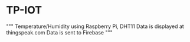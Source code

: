 # TP-IOT
"""
Temperature/Humidity using Raspberry Pi, DHT11
Data is displayed at thingspeak.com
Data is sent to Firebase
"""
